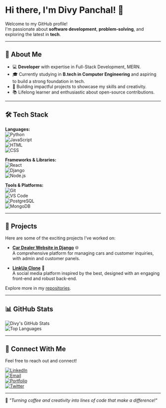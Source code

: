 <!---
- 👋 Hi, I’m @divypanchal-13
- 👀 I’m interested in ...
- 🌱 I’m currently learning ...
- 💞️ I’m looking to collaborate on ...
- 📫 How to reach me ...
- 😄 Pronouns: ...
- ⚡ Fun fact: ...

divypanchal-13/divypanchal-13 is a ✨ special ✨ repository because its `README.md` (this file) appears on your GitHub profile.
You can click the Preview link to take a look at your changes.
--->

# Hi there, I'm Divy Panchal! 👋  

Welcome to my GitHub profile!  
I'm passionate about **software development**, **problem-solving**, and exploring the latest in **tech**.  

---

## 🌟 About Me  
- 💻 **Developer** with expertise in Full-Stack Development, MERN.  
- 🎓 Currently studying in **B.tech in Computer Engineering** and aspiring to build a strong foundation in tech.  
- 🚀 Building impactful projects to showcase my skills and creativity.  
- 📚 Lifelong learner and enthusiastic about open-source contributions.  

---

## 🛠️ Tech Stack  

**Languages:**  
![Python](https://img.shields.io/badge/-Python-3776AB?style=flat&logo=python&logoColor=white)  
![JavaScript](https://img.shields.io/badge/-JavaScript-F7DF1E?style=flat&logo=javascript&logoColor=black)  
![HTML](https://img.shields.io/badge/-HTML-E34F26?style=flat&logo=html5&logoColor=white)  
![CSS](https://img.shields.io/badge/-CSS-1572B6?style=flat&logo=css3&logoColor=white)  

**Frameworks & Libraries:**  
![React](https://img.shields.io/badge/-React-61DAFB?style=flat&logo=react&logoColor=black)  
![Django](https://img.shields.io/badge/-Django-092E20?style=flat&logo=django&logoColor=white)  
![Node.js](https://img.shields.io/badge/-Node.js-339933?style=flat&logo=node.js&logoColor=white)  

**Tools & Platforms:**  
![Git](https://img.shields.io/badge/-Git-F05032?style=flat&logo=git&logoColor=white)  
![VS Code](https://img.shields.io/badge/-VS%20Code-007ACC?style=flat&logo=visual-studio-code&logoColor=white)  
![PostgreSQL](https://img.shields.io/badge/-PostgreSQL-4169E1?style=flat&logo=postgresql&logoColor=white)  
![MongoDB](https://img.shields.io/badge/-MongoDB-47A248?style=flat&logo=mongodb&logoColor=white)  

---

## 🚀 Projects  

Here are some of the exciting projects I’ve worked on:  
- [**Car Dealer Website in Django**](https://github.com/divypanchal-13/CarDealerWebsite) 🌐  
  A comprehensive platform for managing cars and customer inquiries, with admin and customer panels.  

- [**LinkUp Clone**](https://github.com/divypanchal-13/LinkUpClone) 🎨  
  A social media platform inspired by the best, designed with an engaging front-end and robust back-end.  

Explore more in my [repositories](https://github.com/divypanchal-13?tab=repositories).  

---

## 📊 GitHub Stats  

![Divy's GitHub Stats](https://github-readme-stats.vercel.app/api?username=divypanchal-13&show_icons=true&theme=radical)  
![Top Languages](https://github-readme-stats.vercel.app/api/top-langs/?username=divypanchal-13&layout=compact&theme=radical)  

---

## 💬 Connect With Me  

Feel free to reach out and connect!  

[![LinkedIn](https://img.shields.io/badge/-LinkedIn-0077B5?style=flat&logo=linkedin&logoColor=white)](https://linkedin.com/in/your-profile)  
[![Email](https://img.shields.io/badge/-Email-D14836?style=flat&logo=gmail&logoColor=white)](mailto:your-email@example.com)  
[![Portfolio](https://img.shields.io/badge/-Portfolio-000000?style=flat&logo=github&logoColor=white)](https://your-portfolio-link.com)  
[![Twitter](https://img.shields.io/badge/-Twitter-1DA1F2?style=flat&logo=twitter&logoColor=white)](https://twitter.com/your-profile)  

---

🌟 *"Turning coffee and creativity into lines of code that make a difference!"*
